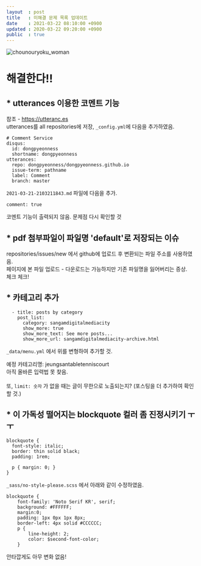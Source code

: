 ```yaml
---
layout  : post
title   : 미해결 문제 목록 업데이트
date    : 2021-03-22 08:10:00 +0900
updated : 2020-03-22 09:20:00 +0900
public  : true
---
```


![chounouryoku_woman](https://user-images.githubusercontent.com/81041256/111925764-8e0c8700-8aed-11eb-92ae-3ae9551f8add.png)

# 해결한다!!

## * utterances 이용한 코멘트 기능
참조 - <https://utteranc.es><br/>
utterances를 all repositories에 저장, `_config.yml`에 다음을 추가하였음.

```
# Comment Service
disqus:
  id: dongpyeonness
  shortname: dongpyeonness
utterances:
  repo: dongpyeonness/dongpyeonness.github.io
  issue-term: pathname
  label: Comment
  branch: master
```

`2021-03-21-2103211843.md` 파일에 다음을 추가.

```
comment: true
```

코멘트 기능이 출력되지 않음. 문제점 다시 확인할 것

## * pdf 첨부파일이 파일명 'default'로 저장되는 이슈
repositories/issues/new 에서 github에 업로드 후 변환되는 파일 주소를 사용하였음.<br/>
페이지에 본 파일 업로드 - 다운로드는 가능하지만 기존 파일명을 잃어버리는 증상. <br/>
체크 체크!

## * 카테고리 추가

```       
  - title: posts by category
    post_list:
      category: sangamdigitalmediacity
      show_more: true
      show_more_text: See more posts...
      show_more_url: sangamdigitalmediacity-archive.html
```

`_data/menu.yml` 에서 위를 변형하여 추가할 것. <br/>

예정 카테고리명: jeungsantabletenniscourt <br/> 
아직 올바른 입력법 못 찾음.<br/><br/>
또, `limit: 숫자` 가 없을 때는 글이 무한으로 노출되는지? (포스팅을 더 추가하여 확인할 것.)

## * 이 가독성 떨어지는 blockquote 컬러 좀 진정시키기 ㅜ ㅜ

```
blockquote {
  font-style: italic;
  border: thin solid black;
  padding: 1rem;

  p { margin: 0; }
}
```
`_sass/no-style-please.scss` 에서 아래와 같이 수정하였음.
```
blockquote {
    font-family: 'Noto Serif KR', serif;
    background: #FFFFFF;
    margin:0;
    padding: 1px 0px 1px 8px;
    border-left: 4px solid #CCCCCC;
    p {
        line-height: 2;
        color: $second-font-color;
    }
```
안타깝게도 아무 변화 없음!
